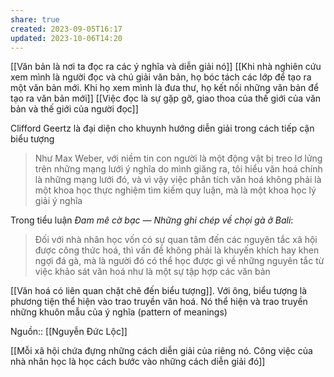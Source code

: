 ```yaml
---
share: true
created: 2023-09-05T16:17
updated: 2023-10-06T14:20
---
```

[[Văn bản là nơi ta đọc ra các ý nghĩa và diễn giải nó]] 
[[Khi nhà nghiên cứu xem mình là người đọc và chú giải văn bản, họ bóc tách các lớp để tạo ra một văn bản mới. Khi họ xem mình là đưa thư, họ kết nối những văn bản để tạo ra văn bản mới]]
[[Việc đọc là sự gặp gỡ, giao thoa của thế giới của văn bản và thế giới của người đọc]] 

Clifford Geertz là đại diện cho khuynh hướng diễn giải trong cách tiếp cận biểu tượng

> Như Max Weber, với niềm tin con người là một động vật bị treo lơ lửng trên những mạng lưới ý nghĩa do mình giăng ra, tôi hiểu văn hoá chính là những mạng lưới đó, và vì vậy việc phân tích văn hoá không phải là một khoa học thực nghiệm tìm kiếm quy luận, mà là một khoa học lý giải ý nghĩa

Trong tiểu luận *Đam mê cờ bạc — Những ghi chép về chọi gà ở Bali*:

> Đối với nhà nhân học vốn có sự quan tâm đến các nguyên tắc xã hội được công thức hoá, thì vấn đề không phải là khuyến khích hay khen ngợi đá gà, mà là người đó có thể học được gì về những nguyên tắc từ việc khảo sát văn hoá như là một sự tập hợp các văn bản

[[Văn hoá có liên quan chặt chẽ đến biểu tượng]]. Với ông, biểu tượng là phương tiện thể hiện vào trao truyền văn hoá. Nó thể hiện và trao truyền những khuôn mẫu của ý nghĩa (pattern of meanings) 

Nguồn:: [[Nguyễn Đức Lộc]]

[[Mỗi xã hội chứa đựng những cách diễn giải của riêng nó. Công việc của nhà nhân học là học cách bước vào những cách diễn giải đó]] 